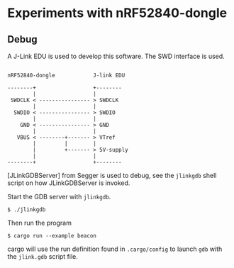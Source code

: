 # Experiments with nRF52840-dongle

## Debug

A J-Link EDU is used to develop this software. The SWD interface is used.


```text

nRF52840-dongle            J-link EDU

--------+                  +-------- 
        |                  |
 SWDCLK < ---------------- > SWDCLK
        |                  |
  SWDIO < ---------------- > SWDIO
        |                  |
    GND < ---------------- > GND
        |                  |
   VBUS < --------+------- > VTref
        |         |        |
        |         +------- > 5V-supply
        |                  |
--------+                  +-------- 
```

[JLinkGDBServer] from Segger is used to debug, see the `jlinkgdb` shell script
on how JLinkGDBServer is invoked.

Start the GDB server with `jlinkgdb`.

```
$ ./jlinkgdb
```

Then run the program

```
$ cargo run --example beacon
```

cargo will use the run definition found in `.cargo/config` to launch `gdb` with
the `jlink.gdb` script file.
